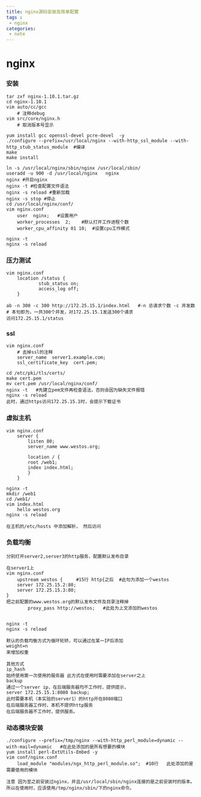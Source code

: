 ```yaml
---
title: nginx源码安装及简单配置
tags :
 - nginx
categories:
 - note 
---
```

# nginx 

### 安装

    tar zxf nginx-1.10.1.tar.gz
    cd nginx-1.10.1
    vim auto/cc/gcc
	    # 注释debug
    vim src/core/nginx.h
	    # 取消版本号显示

    yum install gcc openssl-devel pcre-devel  -y 
    ./configure --prefix=/usr/local/nginx --with-http_ssl_module --with-http_stub_status_module  #编译
    make
    make install

    ln -s /usr/local/nginx/sbin/nginx /usr/local/sbin/
    useradd -u 900 -d /usr/local/nginx   nginx 
    nginx #开启nginx
    nginx -t #检查配置文件语法
    nginx -s reload #重新加载
    nginx -s stop #停止
    cd /usr/local/nginx/conf/
    vim nginx.conf
	    user  nginx;   #设置用户
	    worker_processes  2;	#默认打开工作进程个数
	    worker_cpu_affinity 01 10;	#设置cpu工作模式

    nginx -t
    nginx -s reload


### 压力测试


    vim nginx.conf
        location /status {
                stub_status on;
                access_log off;
        }

    ab -n 300 -c 300 http://172.25.15.1/index.html   #-n 总请求个数 -c 并发数       
    # 本句即为，一共300个并发，对172.25.15.1发送300个请求
    访问172.25.15.1/status 

### ssl

    vim nginx.conf
	    # 去掉ssl的注释        
	    server_name  server1.example.com;
	    ssl_certificate_key  cert.pem;

    cd /etc/pki/tls/certs/
    make cert.pem
    mv cert.pem /usr/local/nginx/conf/
    nginx -t   #先建立pem文件再检查语法，否则会因为缺失文件报错
    nginx -s reload
    此时，通过https访问172.25.15.1时，会提示下载证书


### 虚拟主机

    vim nginx.conf
    	server {
    		listen 80;
    		server_name www.westos.org;

    		location / {
    		root /web1;
    		index index.html;
        	}
    	}

    nginx -t
    mkdir /web1
    cd /web1/
    vim index.html
	    hello westos.org
    nginx -s reload

    在主机的/etc/hosts 中添加解析， 然后访问

### 负载均衡

    分别打开server2,server3的http服务，配置默认发布目录
    
    在server1上
    vim nginx.conf
        upstream westos {     #15行 http{之后  #此句为添加一个westos
        server 172.25.15.2:80;
        server 172.25.15.3:80;
	}
	把之前配置的www.westos.org的默认发布文件及目录注释掉
	        proxy_pass http://westos;   #此处为上文添加的westos


    nginx -t
    nginx -s reload

    默认的负载均衡方式为循环轮矫，可以通过在某一IP后添加
    weight=n
    来增加权重

    其他方式
    ip_hash 
    始终使用第一次使用的服务器 此方式在使用时需要添加在server之上
    backup   
    通过一个server ip，在后端服务器均不工作时，提供提示，
    server 172.25.15.1:8080 backup;
    此时需要本机（本实验的server1）的http开在8080端口
    在后端服务器工作时，本机不提供http服务
    在后端服务器不工作时，提供服务。 


### 动态模块安装

    ./configure --prefix=/tmp/nginx --with-http_perl_module=dynamic --with-mail=dynamic   #在此处添加的是所有想要的模块
    yum install perl-ExtUtils-Embed -y
    vim conf/nginx.conf
	    load_module "modules/ngx_http_perl_module.so";  #10行   此处添加的是需要使用的模块

    注意 因为至之前安装过nginx，并且/usr/local/sbin/nginx连接的是之前安装时的版本。
    所以在使用时，应该使用/tmp/nginx/sbin/下的nginx命令。
